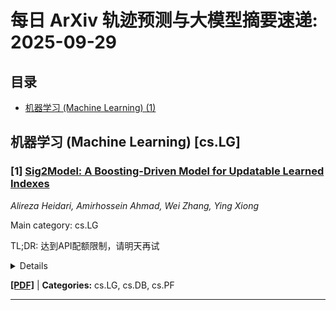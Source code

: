 # 每日 ArXiv 轨迹预测与大模型摘要速递: 2025-09-29

## 目录

- [机器学习 (Machine Learning) (1)](#cs-lg)

## 机器学习 (Machine Learning) [cs.LG]
### [1] [Sig2Model: A Boosting-Driven Model for Updatable Learned Indexes](https://arxiv.org/abs/2509.20781)
*Alireza Heidari, Amirhossein Ahmad, Wei Zhang, Ying Xiong*

Main category: cs.LG

TL;DR: 达到API配额限制，请明天再试


<details>
  <summary>Details</summary>
Motivation: Error: API quota exceeded

Method: Error: API quota exceeded

Result: Error: API quota exceeded

Conclusion: 请联系管理员或等待明天API配额重置。

Abstract: Learned Indexes (LIs) represent a paradigm shift from traditional index structures by employing machine learning models to approximate the cumulative distribution function (CDF) of sorted data. While LIs achieve remarkable efficiency for static datasets, their performance degrades under dynamic updates: maintaining the CDF invariant (sum of F(k) equals 1) requires global model retraining, which blocks queries and limits the queries-per-second (QPS) metric. Current approaches fail to address these retraining costs effectively, rendering them unsuitable for real-world workloads with frequent updates. In this paper, we present Sig2Model, an efficient and adaptive learned index that minimizes retraining cost through three key techniques: (1) a sigmoid boosting approximation technique that dynamically adjusts the index model by approximating update-induced shifts in data distribution with localized sigmoid functions while preserving bounded error guarantees and deferring full retraining; (2) proactive update training via Gaussian mixture models (GMMs) that identifies high-update-probability regions for strategic placeholder allocation to speed up updates; and (3) a neural joint optimization framework that continuously refines both the sigmoid ensemble and GMM parameters via gradient-based learning. We evaluate Sig2Model against state-of-the-art updatable learned indexes on real-world and synthetic workloads, and show that Sig2Model reduces retraining cost by up to 20x, achieves up to 3x higher QPS, and uses up to 1000x less memory.

</details>

[**[PDF]**](https://arxiv.org/pdf/2509.20781) | **Categories:** cs.LG, cs.DB, cs.PF

---
